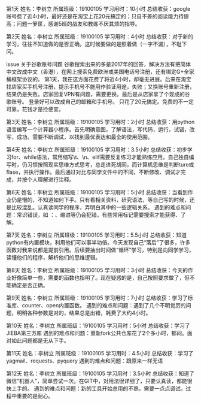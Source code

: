 
第1天
姓名：李树立
所属班级：19100105
学习用时：10小时
总结收获：google账号费了近4小时，最好还是在淘宝上花20元搞定的；只自不差的阅读能力待提高；问题一箩筐，感谢5班的战友和教练不厌其烦的指导。

第2天
姓名：李树立
所属班级：19100105
学习用时：4小时
总结收获：对于新的学习，往往不知道做的是否正确。这时候要做的是照着做（一字不漏），不耻下问。

issue
关于谷歌账号问题
谷歌搜索出来的多是2017年的回答，解决方法有把简体中文改成中文（香港），在网上搜索免费欧洲或美国电话号注册，还有绑定G+全家桶框架协议的。
第1天，我在这方面花费了将近4小时，却毫无进展。后来在淘宝找店家买手机号注册，提示手机号不能用作验证用途，失败；又换账号重新注册，结果仍是失败。店家回复VPN有问题，需要更换。最后是从店家拿了个现成的谷歌账号。
登录好可以改成自己的邮箱和手机号。
只花了20元搞定。免费的不一定可靠，花钱才是捡便宜。

第3天
姓名：李树立
所属班级：19100105
学习用时：2小时
总结收获：用python语言编写一个计算器小程序。首先明确意图，了解语法，写代码，运行，试错，改写，成功。需要不断调试，以找到最优表达和最全的使用范围。

第4天
姓名：李树立
所属班级：19100105
学习用时：3.5小时
总结收获：初步学习for、while语法，常用缩写\t、\n、elif需要反复练习才能熟练应用。自己独自编写时，仍习惯按照现实思维方式思考，总走进死胡同，而计算机思维是判断ture或flase，并执行操作。最后通过对比与同学文件中的不同，不断修改、调试才完成，并按个人理解进行注释。

第6天
姓名：李树立
所属班级：19100105
学习用时：5小时
总结收获：当看到作业仍是懵的，不知道如何下手。只有看相关资料，研究语法，等自己写的时候，还是比较混乱。认真读同学的程序，弄明白其中的一些逻辑关系。
遇到的难点和问题：常识错误，如 ：、缩进等仍会犯错。有些常用标记需要搜索才能获得、了解。

第7天
姓名：李树立
所属班级：19100105
学习用时：5.5小时
总结收获：知道python有内置模块，利用他们可以事半功倍。今天发现自己“落后”了很多，许多函数对我来说都是提前引用。后续要抽出时间做“循环”学习，特别是向同学学习，读懂他们的程序，解析他们的思维逻辑。

第8天
姓名：李树立
所属班级：19100105
学习用时：3小时
总结收获：今天的作业好像简单一些，需要的函数也指明了。现在疑惑的是，自己按照要求做了，但不能确定是否正确。


第9天
姓名：李树立
所属班级：19100105
学习用时：7小时
总结收获：学习了标准库、counter、open内置函数。
遇到的难点和问题：遇到了几个不明觉厉的问题，明明各种参数是对的，结果总是出错，耗费了大约4小时。

第10天
姓名：李树立
所属班级：19100105
学习用时：5小时
总结收获：学习了JIEBA第三方库
遇到的难点和问题：重新fork公共仓库花了2个多小时，郁闷。面对如此问题都是无从下手。

第11天
姓名：李树立
所属班级：19100105
学习用时：4.5小时
总结收获：学习了yagmail、requests、pyquery
遇到的难点和问题：跟原来一样无语

第12天
姓名：李树立
所属班级：19100105
学习用时：3.5小时
总结收获：知道了微信“机器人”，简单尝试一次。在GIT中，对用法很详细了，只要认真读，都能很快上手的。
遇到的难点和问题：新的工具开始总用的不熟，需要一点点调试。过程中重要的是耐心。
